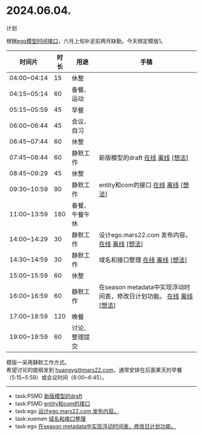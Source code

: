 # 2024.06.04.
计划  

根据[ego模型时间接口](https://gitee.com/hyg/blog/blob/master/timeflow.md)，六月上旬补足前两月缺勤。今天绑定模版1。

| 时间片 | 时长 | 用途 | 手稿 |
| --- | --- | --- | --- |
| 04:00~04:14 | 15 | 休整 |  |
| 04:15~05:14 | 60 | 备餐、运动 |  |
| 05:15~05:59 | 45 | 早餐 |  |
| 06:00~06:44 | 45 | 会议、自习 |  |
| 06:45~07:44 | 60 | 休整 |  |
| 07:45~08:44 | 60 | 静默工作 | 新版模型的draft  [在线](http://simp.ly/p/xtgD4F) [离线](../../draft/2024/06/20240604074500.md) <a href="mailto:huangyg@mars22.com?subject=关于2024.06.04.[新版模型的draft]任务&body=日期: 20240604%0D%0A序号: 5%0D%0A手稿:../../draft/2024/06/20240604074500.md%0D%0A---请勿修改邮件主题及以上内容 从下一行开始写您的想法---%0D%0A">[想法]</a> |
| 08:45~09:29 | 45 | 休整 |  |
| 09:30~10:59 | 90 | 静默工作 | entity和com的接口  [在线](http://simp.ly/p/j1SspP) [离线](../../draft/2024/06/20240604093000.md) <a href="mailto:huangyg@mars22.com?subject=关于2024.06.04.[entity和com的接口]任务&body=日期: 20240604%0D%0A序号: 7%0D%0A手稿:../../draft/2024/06/20240604093000.md%0D%0A---请勿修改邮件主题及以上内容 从下一行开始写您的想法---%0D%0A">[想法]</a> |
| 11:00~13:59 | 180 | 备餐、午餐午休 |  |
| 14:00~14:29 | 30 | 静默工作 | 设计ego.mars22.com 发布内容。  [在线](http://simp.ly/p/8t3vlk) [离线](../../draft/2024/06/20240604140000.md) <a href="mailto:huangyg@mars22.com?subject=关于2024.06.04.[设计ego.mars22.com 发布内容。]任务&body=日期: 20240604%0D%0A序号: 9%0D%0A手稿:../../draft/2024/06/20240604140000.md%0D%0A---请勿修改邮件主题及以上内容 从下一行开始写您的想法---%0D%0A">[想法]</a> |
| 14:30~14:59 | 30 | 静默工作 | 域名和接口整理  [在线](http://simp.ly/p/5k9gJy) [离线](../../draft/2024/06/20240604143000.md) <a href="mailto:huangyg@mars22.com?subject=关于2024.06.04.[域名和接口整理]任务&body=日期: 20240604%0D%0A序号: 10%0D%0A手稿:../../draft/2024/06/20240604143000.md%0D%0A---请勿修改邮件主题及以上内容 从下一行开始写您的想法---%0D%0A">[想法]</a> |
| 15:00~15:59 | 60 | 休整 |  |
| 16:00~16:59 | 60 | 静默工作 | 在season metadata中实现浮动时间表，修改日计划功能。  [在线](http://simp.ly/p/4QDThK) [离线](../../draft/2024/06/20240604160000.md) <a href="mailto:huangyg@mars22.com?subject=关于2024.06.04.[在season metadata中实现浮动时间表，修改日计划功能。]任务&body=日期: 20240604%0D%0A序号: 12%0D%0A手稿:../../draft/2024/06/20240604160000.md%0D%0A---请勿修改邮件主题及以上内容 从下一行开始写您的想法---%0D%0A">[想法]</a> |
| 17:00~18:59 | 120 | 晚餐 |  |
| 19:00~19:59 | 60 | 讨论、整理提交 |  |

模版一采用静默工作方式。  
希望讨论的提纲发到 [huangyg@mars22.com](mailto:huangyg@mars22.com)，通常安排在后面某天的早餐（5:15~5:59）或会议时间（6:00~6:45）。

---

- task:PSMD  [新版模型的draft](../../../draft/2024/06/20240604074500.md)
- task:PSMD  [entity和com的接口](../../../draft/2024/06/20240604093000.md)
- task:ego  [设计ego.mars22.com 发布内容。](../../../draft/2024/06/20240604140000.md)
- task:xuemen  [域名和接口整理](../../../draft/2024/06/20240604143000.md)
- task:ego  [在season metadata中实现浮动时间表，修改日计划功能。](../../../draft/2024/06/20240604160000.md)
